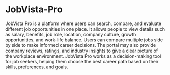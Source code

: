 ﻿# JobVista-Pro
JobVista Pro is a platform where users can search, compare, and evaluate different job opportunities in one place. It allows people to view details such as salary, benefits, job role, location, company culture, growth opportunities, and work-life balance. Users can compare multiple jobs side by side to make informed career decisions. The portal may also provide company reviews, ratings, and industry insights to give a clear picture of the workplace environment. JobVista Pro works as a decision-making tool for job seekers, helping them choose the best career path based on their skills, preferences, and goals.

